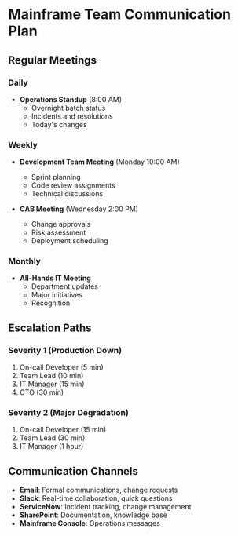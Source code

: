 # Mainframe Team Communication Plan

## Regular Meetings
### Daily
- **Operations Standup** (8:00 AM)
  - Overnight batch status
  - Incidents and resolutions
  - Today's changes

### Weekly
- **Development Team Meeting** (Monday 10:00 AM)
  - Sprint planning
  - Code review assignments
  - Technical discussions
  
- **CAB Meeting** (Wednesday 2:00 PM)
  - Change approvals
  - Risk assessment
  - Deployment scheduling

### Monthly
- **All-Hands IT Meeting**
  - Department updates
  - Major initiatives
  - Recognition

## Escalation Paths
### Severity 1 (Production Down)
1. On-call Developer (5 min)
2. Team Lead (10 min)
3. IT Manager (15 min)
4. CTO (30 min)

### Severity 2 (Major Degradation)
1. On-call Developer (15 min)
2. Team Lead (30 min)
3. IT Manager (1 hour)

## Communication Channels
- **Email**: Formal communications, change requests
- **Slack**: Real-time collaboration, quick questions
- **ServiceNow**: Incident tracking, change management
- **SharePoint**: Documentation, knowledge base
- **Mainframe Console**: Operations messages
